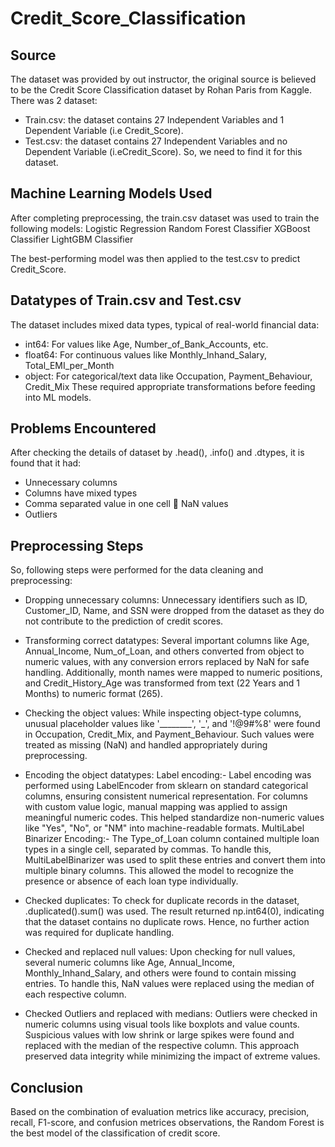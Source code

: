 # Credit_Score_Classification
## Source
The dataset was provided by out instructor, the original source is believed to be the Credit Score Classification dataset by Rohan Paris from Kaggle. There was 2 dataset: 
- Train.csv: the dataset contains 27 Independent Variables and 1 Dependent Variable (i.e Credit_Score).
- Test.csv: the dataset contains 27 Independent Variables and no Dependent Variable (i.eCredit_Score). So, we need to find it for this dataset.

## Machine Learning Models Used
After completing preprocessing, the train.csv dataset was used to train the following models:
  Logistic Regression
  Random Forest Classifier
  XGBoost Classifier
  LightGBM Classifier

The best-performing model was then applied to the test.csv to predict Credit_Score.

## Datatypes of Train.csv and Test.csv
The dataset includes mixed data types, typical of real-world financial data:
- int64: For values like Age, Number_of_Bank_Accounts, etc.
- float64: For continuous values like Monthly_Inhand_Salary, Total_EMI_per_Month
- object: For categorical/text data like Occupation, Payment_Behaviour, Credit_Mix
These required appropriate transformations before feeding into ML models.

## Problems Encountered
After checking the details of dataset by .head(), .info() and .dtypes, it is found that it had: 
- Unnecessary columns
- Columns have mixed types
- Comma separated value in one cell  NaN values
- Outliers

## Preprocessing Steps
So, following steps were performed for the data cleaning and preprocessing:
- Dropping unnecessary columns:
Unnecessary identifiers such as ID, Customer_ID, Name, and SSN were dropped from the dataset as they do not contribute to the prediction of credit scores. 

-  Transforming correct datatypes:
Several important columns like Age, Annual_Income, Num_of_Loan, and others converted from object to numeric values, with any conversion errors replaced by NaN for safe handling. Additionally, month names were mapped to numeric positions, and Credit_History_Age was transformed from text (22 Years and 1 Months) to numeric format (265).

- Checking the object values:
While inspecting object-type columns, unusual placeholder values like '________', '_', and '!@9#%8' were found in Occupation, Credit_Mix, and Payment_Behaviour. Such values were treated as missing (NaN) and handled appropriately during preprocessing.

- Encoding the object datatypes:
  Label encoding:-
Label encoding was performed using LabelEncoder from sklearn on standard categorical columns, ensuring consistent numerical representation. For columns with custom value logic, manual mapping was applied to assign meaningful numeric codes. This helped standardize non-numeric values like "Yes", "No", or "NM" into machine-readable formats.
  MultiLabel Binarizer Encoding:-
The Type_of_Loan column contained multiple loan types in a single cell, separated by commas. To handle this, MultiLabelBinarizer was used to split these entries and convert them into multiple binary columns. This allowed the model to recognize the presence or absence of
each loan type individually.

- Checked duplicates:
To check for duplicate records in the dataset, .duplicated().sum() was used. The result returned np.int64(0), indicating that the dataset contains no duplicate rows. Hence, no further action was required for duplicate handling.

- Checked and replaced null values:
Upon checking for null values, several numeric columns like Age, Annual_Income, Monthly_Inhand_Salary, and others were found to contain missing entries. To handle this, NaN values were replaced using the median of each respective column.

- Checked Outliers and replaced with medians:
Outliers were checked in numeric columns using visual tools like boxplots and value counts. Suspicious values with low shrink or large spikes were found and replaced with the median of the respective column. This approach preserved data integrity while minimizing the impact of extreme values.

## Conclusion
Based on the combination of evaluation metrics like accuracy, precision, recall, F1-score, and confusion metrices observations, the Random Forest is the best model of the classification of credit score.
